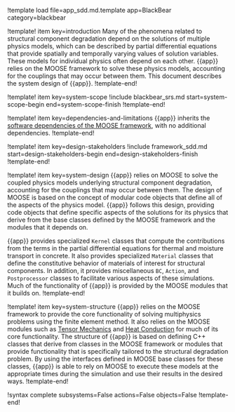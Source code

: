 !template load file=app_sdd.md.template app=BlackBear category=blackbear

!template! item key=introduction
Many of the phenomena related to structural component degradation depend on the
solutions of multiple physics models, which can be described by partial
differential equations that provide spatially and temporally varying values of
solution variables. These models for individual physics often depend on each
other. {{app}} relies on the MOOSE framework to solve these physics models,
accounting for the couplings that may occur between them. This document
describes the system design of {{app}}.
!template-end!

!template! item key=system-scope
!include blackbear_srs.md start=system-scope-begin end=system-scope-finish
!template-end!

!template! item key=dependencies-and-limitations
{{app}} inherits the
[software dependencies of the MOOSE framework](framework_sdd.md#dependencies-and-limitations),
with no additional dependencies.
!template-end!

!template! item key=design-stakeholders
!include framework_sdd.md start=design-stakeholders-begin end=design-stakeholders-finish
!template-end!

!template! item key=system-design
{{app}} relies on MOOSE to solve the coupled physics models underlying
structural component degradation, accounting for the couplings that may occur
between them. The design of MOOSE is based on the concept of modular code
objects that define all of the aspects of the physics model. {{app}} follows
this design, providing code objects that define specific aspects of the
solutions for its physics that derive from the base classes defined by the
MOOSE framework and the modules that it depends on.

{{app}} provides specialized `Kernel` classes that compute the contributions
from the terms in the partial differential equations for thermal and moisture
transport in concrete. It also provides specialized `Material` classes that
define the constitutive behavior of materials of interest for structural
components. In addition, it provides miscellaneous `BC`, `Action`, and
`Postprocessor` classes to facilitate various aspects of these simulations.
Much of the functionality of {{app}} is provided by the MOOSE modules that it
builds on.
!template-end!

!template! item key=system-structure
{{app}} relies on the MOOSE framework to provide the core functionality of
solving multiphysics problems using the finite element method. It also relies
on the MOOSE modules such as [Tensor Mechanics](tensor_mechanics/index.md) and
[Heat Conduction](heat_transfer/index.md) for much of its core functionality.
The structure of {{app}} is based on defining C++ classes that derive from
classes in the MOOSE framework or modules that provide functionality that is
specifically tailored to the structural degradation problem. By using the
interfaces defined in MOOSE base classes for these classes, {{app}} is able to
rely on MOOSE to execute these models at the appropriate times during the
simulation and use their results in the desired ways.
!template-end!

!syntax complete subsystems=False actions=False objects=False
!template-end!
